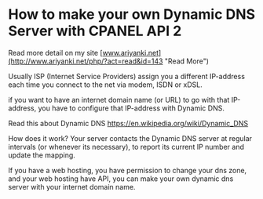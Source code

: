 # How to make your own Dynamic DNS Server with CPANEL API 2

Read more detail on my site [www.ariyanki.net](http://www.ariyanki.net/php/?act=read&id=143 "Read More")

Usually ISP (Internet Service Providers) assign you a different IP-address each time you connect to the net via modem, ISDN or xDSL.

if you want to have an internet domain name (or URL) to go with that IP-address, you have to configure that IP-address with Dynamic DNS.

Read this about Dynamic DNS https://en.wikipedia.org/wiki/Dynamic_DNS

How does it work? Your server contacts the Dynamic DNS server at regular intervals (or whenever its necessary), to report its current IP number and update the mapping.

If you have a web hosting, you have permission to change your dns zone, and your web hosting have API, you can make your own dynamic dns server with your internet domain name.

